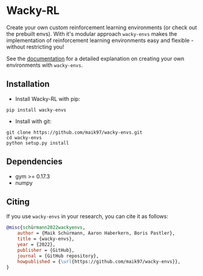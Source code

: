 # Wacky-RL

Create your own custom reinforcement learning environments (or check out the prebuilt envs).
With it's modular approach `wacky-envs` makes the implementation of reinforcement learning environments easy and flexible - without restricting you!

See the [documentation](https://wacky-envs.rtfd.io) for a detailed explanation on creating your own environments with `wacky-envs`.

## Installation

- Install Wacky-RL with pip:

```
pip install wacky-envs
```

- Install with git:

```
git clone https://github.com/maik97/wacky-envs.git
cd wacky-envs
python setup.py install
```

## Dependencies

- gym >= 0.17.3
- numpy

## Citing

If you use `wacky-envs` in your research, you can cite it as follows:

```bibtex
@misc{schürmann2022wackyenvs,
    author = {Maik Schürmann, Aaron Haberkern, Boris Pastler},
    title = {wacky-envs},
    year = {2022},
    publisher = {GitHub},
    journal = {GitHub repository},
    howpublished = {\url{https://github.com/maik97/wacky-envs}},
}
```

